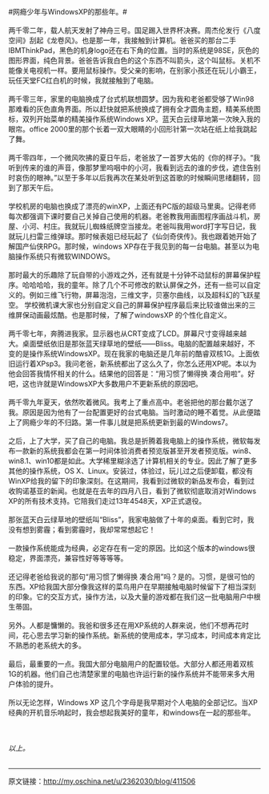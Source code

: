 #网瘾少年与WindowsXP的那些年。#
<br /><br />
两千零二年，载人航天发射了神舟三号。国足踢入世界杯决赛。周杰伦发行《八度空间》刮起《龙卷风》。也是那一年，我接触到计算机。爸爸买的那台二手IBMThinkPad，黑色的机身logo还在右下角的位置。当时的系统是98SE，灰色的图形界面，纯色背景。爸爸告诉我白色的这个东西不叫箭头，这个叫鼠标。关机不能像关电视机一样。要用鼠标操作。受父亲的影响，在别家小孩还在玩儿小霸王，玩任天堂FC红白机的时候，我就接触到了电脑。<br /><br />
两千零三年，家里的电脑换成了台式机联想圆梦。因为我和老爸都受够了Win98那难看的灰色直角界面。所以赶快就把系统换成了拥有全才圆角主题，精美系统图标，双列开始菜单的精美操作系统Windows XP。蓝天白云绿草地第一次映入我的眼帘。office 2000里的那个长着一双大眼睛的小回形针第一次站在纸上给我跳起了舞。
<br /><br />
两千零四年，一个微风吹拂的夏日午后，老爸放了一首罗大佑的《你的样子》。“我听到传来的谁的声音，像那梦里呜咽中的小河，我看到远去的谁的步伐，遮住告别时哀伤的眼神。”以至于多年以后我再次在某处听到这首歌的时候瞬间思绪翻转，回到了那天午后。
<br /><br />学校机房的电脑也换成了漂亮的winXP，上面还有PC版的超级马里奥。记得老师每次都强调下课时要自己关掉自己使用的机器。老爸教我用画图程序画战斗机，房屋、小河、村庄。我就玩儿蜘蛛纸牌空当接龙。老爸叫我用word打字写日记，我就玩儿扫雷三维弹球。那时候表姐已经玩起了《仙剑奇侠传》。我也跟着她开始了解国产仙侠RPG。那时候，windows XP存在于我见到的每一台电脑。甚至以为电脑操作系统只有微软WINDOWS。
<br /><br />
那时最大的乐趣除了玩自带的小游戏之外，还有就是十分钟不动鼠标的屏幕保护程序。哈哈哈哈，我的童年。除了几个不可修改的默认屏保之外，还有一些可以自定义的。例如三维飞行物，屏幕泡泡，三维文字，贝塞尔曲线，以及超科幻的飞跃星空。
学校微机课大家也分别自定义自己的屏幕保护程序最后来比较谁做出来的三维屏保动画最炫酷。也是那时候，了解了windowsXP 的个性化自定义。<br /><br />
两千零七年，奔腾进我家。显示器也从CRT变成了LCD。屏幕尺寸变得越来越大。桌面壁纸依旧是那张蓝天绿草地的壁纸——Bliss。电脑的配置越来越好，不变的是操作系统WindowsXP。现在我家的电脑还是几年前的酷睿双核1G。上面依旧运行着XPsp3。我问老爸，新系统都出了这么久了，你怎么还用XP呢。本以为他会回答我情怀相关的什么。结果他的回答是：“用习惯了懒得换 凑合用啦”。好吧，这也许就是WindowsXP大多数用户不更新系统的原因吧。
<br /><br />两千零九年夏天，依然吹着微风。我考上了重点高中。老爸把他的那台戴尔送了我。原因是因为他有了一台配置更好的台式电脑。当时激动的睡不着觉。从此便踏上了网瘾少年的不归路。第一件事儿就是把系统更新到最的Windows7。<br /><br />
之后，上了大学，买了自己的电脑。我总是折腾着我电脑上的操作系统，微软每发布一款新的系统我都会在第一时间体验消费者预览版甚至开发者预览版。win8、win8.1、win10都是如此。大学稀里糊涂选了计算机相关的专业。因此了解了更多其他的操作系统，OS X、Linux。安装过，体验过，玩儿过之后便卸载，都没有WinXP给我的留下的印象深刻。在这期间，我看到过微软的新品发布会，看到过收购诺基亚的新闻。也就是在去年的四月八日，看到了微软彻底取消对Windows XP的所有技术支持。它陪我们走过13年4548天，XP正式退役。
<br /><br />那张蓝天白云绿草地的壁纸叫“Bliss”，我家电脑做了十年的桌面。看到它时，我没有想到雾霾；看到雾霾时，我却常常想起它！
<br /><br />一款操作系统能成为经典，必定存在有一定的原因。比如这个版本的windows很稳定，界面漂亮，兼容性好等等等等。
<br /><br />还记得老爸给我说的那句“用习惯了懒得换 凑合用”吗？是的。习惯，是很可怕的东西。XP给我国大部分像我这样的菜鸟用户在早期接触电脑时候留下了相当深刻的印象。它的交互方式，操作方法，以及大量的游戏都在我们这一批电脑用户中根生蒂固。
<br /><br />另外。人都是慵懒的。我爸和很多还在用XP系统的人群来说，他们不想再花时间，花心思去学习新的操作系统。新系统的使用成本，学习成本，时间成本肯定比不熟悉的老系统大的多。<br /><br />
最后，最重要的一点。我国大部分电脑用户的配置较低。大部分人都还用着双核1G的机器。他们自己也清楚家里的电脑也许运行新的操作系统并不能带来多大用户体验的提升。<br /><br />
所以无论怎样，Windows XP 这几个字母是我早期对个人电脑的全部记忆。当XP经典的开机音乐响起时，我会想起我美好的童年，和windows在一起的那些年。<br /><br /><br /><br />
*以上。*<br /><br />
* * *
原文链接：<http://my.oschina.net/u/2362030/blog/411506>
